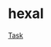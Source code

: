 # hexal

[Task](https://github.com/rolling-scopes-school/tasks/blob/2018-Q3/tasks/markup_d1_Hexal.md)
